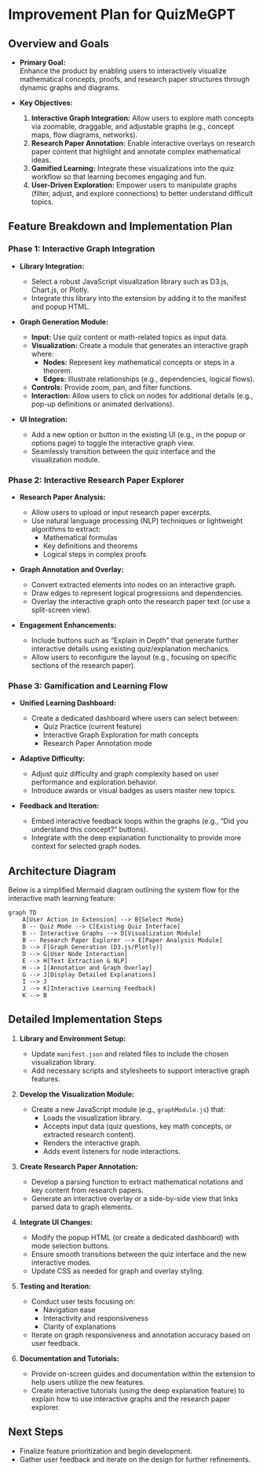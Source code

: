 # Improvement Plan for QuizMeGPT

## Overview and Goals

- **Primary Goal:**  
  Enhance the product by enabling users to interactively visualize mathematical concepts, proofs, and research paper structures through dynamic graphs and diagrams.

- **Key Objectives:**  
  1. **Interactive Graph Integration:** Allow users to explore math concepts via zoomable, draggable, and adjustable graphs (e.g., concept maps, flow diagrams, networks).  
  2. **Research Paper Annotation:** Enable interactive overlays on research paper content that highlight and annotate complex mathematical ideas.  
  3. **Gamified Learning:** Integrate these visualizations into the quiz workflow so that learning becomes engaging and fun.  
  4. **User-Driven Exploration:** Empower users to manipulate graphs (filter, adjust, and explore connections) to better understand difficult topics.

## Feature Breakdown and Implementation Plan

### Phase 1: Interactive Graph Integration

- **Library Integration:**  
  - Select a robust JavaScript visualization library such as D3.js, Chart.js, or Plotly.  
  - Integrate this library into the extension by adding it to the manifest and popup HTML.

- **Graph Generation Module:**  
  - **Input:** Use quiz content or math-related topics as input data.  
  - **Visualization:** Create a module that generates an interactive graph where:  
    - **Nodes:** Represent key mathematical concepts or steps in a theorem.  
    - **Edges:** Illustrate relationships (e.g., dependencies, logical flows).  
  - **Controls:** Provide zoom, pan, and filter functions.  
  - **Interaction:** Allow users to click on nodes for additional details (e.g., pop-up definitions or animated derivations).

- **UI Integration:**  
  - Add a new option or button in the existing UI (e.g., in the popup or options page) to toggle the interactive graph view.  
  - Seamlessly transition between the quiz interface and the visualization module.

### Phase 2: Interactive Research Paper Explorer

- **Research Paper Analysis:**  
  - Allow users to upload or input research paper excerpts.  
  - Use natural language processing (NLP) techniques or lightweight algorithms to extract:  
    - Mathematical formulas  
    - Key definitions and theorems  
    - Logical steps in complex proofs

- **Graph Annotation and Overlay:**  
  - Convert extracted elements into nodes on an interactive graph.  
  - Draw edges to represent logical progressions and dependencies.  
  - Overlay the interactive graph onto the research paper text (or use a split-screen view).

- **Engagement Enhancements:**  
  - Include buttons such as “Explain in Depth” that generate further interactive details using existing quiz/explanation mechanics.  
  - Allow users to reconfigure the layout (e.g., focusing on specific sections of the research paper).

### Phase 3: Gamification and Learning Flow

- **Unified Learning Dashboard:**  
  - Create a dedicated dashboard where users can select between:  
    - Quiz Practice (current feature)  
    - Interactive Graph Exploration for math concepts  
    - Research Paper Annotation mode

- **Adaptive Difficulty:**  
  - Adjust quiz difficulty and graph complexity based on user performance and exploration behavior.  
  - Introduce awards or visual badges as users master new topics.

- **Feedback and Iteration:**  
  - Embed interactive feedback loops within the graphs (e.g., “Did you understand this concept?” buttons).  
  - Integrate with the deep explanation functionality to provide more context for selected graph nodes.

## Architecture Diagram

Below is a simplified Mermaid diagram outlining the system flow for the interactive math learning feature:

```mermaid
graph TD
    A[User Action in Extension] --> B{Select Mode}
    B -- Quiz Mode --> C[Existing Quiz Interface]
    B -- Interactive Graphs --> D[Visualization Module]
    B -- Research Paper Explorer --> E[Paper Analysis Module]
    D --> F[Graph Generation (D3.js/Plotly)]
    D --> G[User Node Interaction]
    E --> H[Text Extraction & NLP]
    H --> I[Annotation and Graph Overlay]
    G --> J[Display Detailed Explanations]
    I --> J
    J --> K[Interactive Learning Feedback]
    K --> B
```

## Detailed Implementation Steps

1. **Library and Environment Setup:**
   - Update `manifest.json` and related files to include the chosen visualization library.
   - Add necessary scripts and stylesheets to support interactive graph features.

2. **Develop the Visualization Module:**
   - Create a new JavaScript module (e.g., `graphModule.js`) that:
     - Loads the visualization library.
     - Accepts input data (quiz questions, key math concepts, or extracted research content).
     - Renders the interactive graph.
     - Adds event listeners for node interactions.

3. **Create Research Paper Annotation:**
   - Develop a parsing function to extract mathematical notations and key content from research papers.
   - Generate an interactive overlay or a side-by-side view that links parsed data to graph elements.

4. **Integrate UI Changes:**
   - Modify the popup HTML (or create a dedicated dashboard) with mode selection buttons.
   - Ensure smooth transitions between the quiz interface and the new interactive modes.
   - Update CSS as needed for graph and overlay styling.

5. **Testing and Iteration:**
   - Conduct user tests focusing on:
     - Navigation ease
     - Interactivity and responsiveness
     - Clarity of explanations
   - Iterate on graph responsiveness and annotation accuracy based on user feedback.

6. **Documentation and Tutorials:**
   - Provide on-screen guides and documentation within the extension to help users utilize the new features.
   - Create interactive tutorials (using the deep explanation feature) to explain how to use interactive graphs and the research paper explorer.

## Next Steps

- Finalize feature prioritization and begin development.
- Gather user feedback and iterate on the design for further refinements.